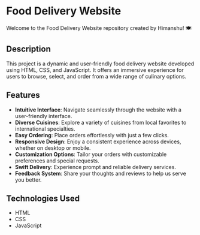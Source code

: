 # Food Delivery Website

Welcome to the Food Delivery Website repository created by Himanshu! 🍽️

## Description

This project is a dynamic and user-friendly food delivery website developed using HTML, CSS, and JavaScript. It offers an immersive experience for users to browse, select, and order from a wide range of culinary options.


## Features

- **Intuitive Interface**: Navigate seamlessly through the website with a user-friendly interface.
- **Diverse Cuisines**: Explore a variety of cuisines from local favorites to international specialties.
- **Easy Ordering**: Place orders effortlessly with just a few clicks.
- **Responsive Design**: Enjoy a consistent experience across devices, whether on desktop or mobile.
- **Customization Options**: Tailor your orders with customizable preferences and special requests.
- **Swift Delivery**: Experience prompt and reliable delivery services.
- **Feedback System**: Share your thoughts and reviews to help us serve you better.

## Technologies Used

- HTML
- CSS
- JavaScript


